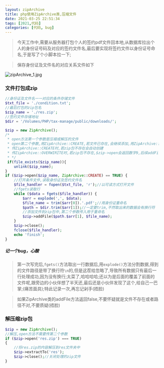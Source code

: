```yaml
---
layout: zipArchive
title: php使用ZipArchive类,压缩文件
date: 2021-03-25 22:51:34
tags: [2021,代码]
categories: [代码, bug]
---
```


>今天工作中,需要从服务器打包个人的签约pdf文件回本地,从数据库拉出个人的身份证号码及对应的签约文件名,最后要实现将签约文件以身份证号命名,于是写了个小脚本拉一下;

>保存身份证及文件名的对应关系文件如下

![zipArchive_1.jpg](https://i.loli.net/2021/03/26/3cHRWBxTNhXS9um.png)



### 文件打包成zip

```php
//身份证及文件名一一对应的条件存储文件
$txt_file = './condition.txt';
//最后打包的zip包名
$zip_name = './res.zip';
//签约文件存储地址
$dir = '/Volumes/PHP/tax-manage/public/downloads/';

$zip = new ZipArchive();
/*
 * open方法第一个参数是压缩或解压的文件
 * open第二个参数,用ZipArchive::CREATE,若文件已存在,会继续添加,用ZipArchive::OVERWIRITE则会覆盖之前的zip包
 * 传ZipArchive::CREATE时,若zip包不存在会自动创建
 * 传ZipArchive::OVERWIRITE时,若zip包不存在,$zip->open会返回数字9,后续addFile会报错Invalid or uninitialized Zip object 
 * */
 if(file_exists($zip_name)){
    unlink($zip_name);
}
if ($zip->open($zip_name, ZipArchive::CREATE) == TRUE) {
    //打开条件文件,读取身份证及签约文件名
    $file_handler = fopen($txt_file, 'r');//以可读方式打开文件
    //fgets读取行
    while ($data = fgets($file_handler)) {
        $arr = explode(',', $data);
        $file_name = trim($arr[0]).'.pdf';//用身份证重命名
        $path = $dir.trim($arr[1]);//一定要trim,不然取出来的数据会有换行符
        //添加文件到zip包中,第二个参数传入用于重命名
        $zip->addFile($path.$arr[1], $file_name);
    }
    $zip->close();
    fclose($file_handler);
    echo 'finish';
}
```

##### 记一个bug，心酸

>第一次写完后,`fgets()`方法取出一行数据后,用`explode()`方法分割数据,得到的文件路径是带了换行符`\n`的,但是这茬给忽略了,导致所有数据只有最后一行处理成功,因为没有换行;太菜了,哈哈哈哈;还以为是后面的覆盖了前面的文件呢,跟旁边的小伙伴想了半天还,最后还是小伙伴发现了这个,给自己一巴掌;(痛苦面具);特此记录一次,再忘记剁手(捂脸)

> 如果ZipArchive类的addFile方法返回false,不要怀疑就是文件不存在或者路径不对,不要质疑(捂脸)

### 解压缩zip包

```php
$zip = new ZipArchive();
//解压,open方法不需要传第二个参数
if ($zip->open('res.zip') === TRUE)
{
    //将res.zip的内容解压到res文件夹中
    $zip->extractTo('res');
    $zip->close();//关闭处理的zip文件
}
```